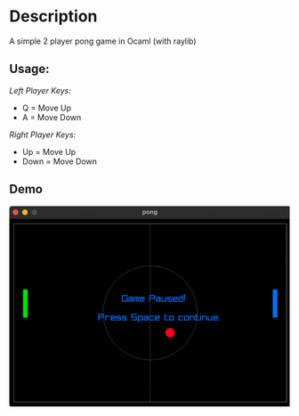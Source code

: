 # Description

A simple 2 player pong game in Ocaml (with raylib)

## Usage:

*Left Player Keys:*

- Q = Move Up
- A = Move Down


*Right Player Keys:*

- Up = Move Up
- Down = Move Down

## Demo
![gif](./docs/pong.gif)